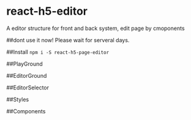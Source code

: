 # react-h5-editor
A editor structure for front and back system, edit page by cmoponents

##dont use it now! Please wait for serveral days.


##Install
  `npm i -S react-h5-page-editor`

##PlayGround

##EditorGround

##EditorSelector

##Styles

##Components
